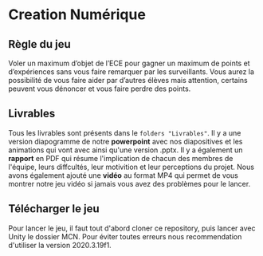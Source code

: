 # Creation Numérique

## Règle du jeu 
Voler un maximum d’objet de l’ECE pour gagner un maximum de points et d’expériences sans vous faire remarquer par les surveillants. Vous aurez la possibilité de vous faire aider par d’autres élèves mais attention, certains peuvent vous dénoncer et vous faire perdre des points.

## Livrables
Tous les livrables sont présents dans le `folders "Livrables"`. Il y a une version diapogramme de notre **powerpoint** avec nos diapositives et les animations qui vont avec ainsi qu'une version .pptx. Il y a également un **rapport** en PDF qui résume l'implication de chacun des membres de l'équipe, leurs diffcultés, leur motivition et leur perceptions du projet. Nous avons également ajouté une **vidéo** au format MP4 qui permet de vous montrer notre jeu vidéo si jamais vous avez des problèmes pour le lancer.

## Télécharger le jeu
Pour lancer le jeu, il faut tout d'abord cloner ce repository, puis lancer avec Unity le dossier MCN. Pour éviter toutes erreurs nous recommendation d'utiliser la version 2020.3.19f1. 


